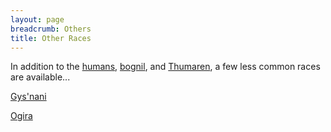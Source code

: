 ```yaml
---
layout: page
breadcrumb: Others
title: Other Races
---
```


In addition to the [humans](../humans/), [bognil](../bognil/), and [Thumaren](../thumaren/), a few less common races are available...

[Gys'nani](gysnani)

[Ogira](ogira)
